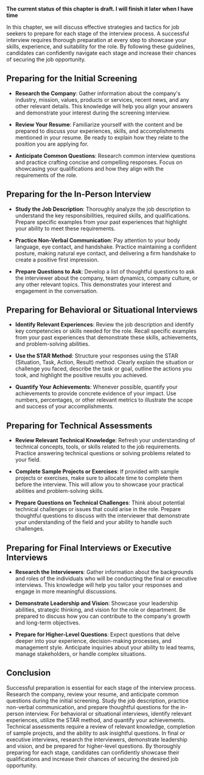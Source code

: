 **The current status of this chapter is draft. I will finish it later when I have time**

In this chapter, we will discuss effective strategies and tactics for job seekers to prepare for each stage of the interview process. A successful interview requires thorough preparation at every step to showcase your skills, experience, and suitability for the role. By following these guidelines, candidates can confidently navigate each stage and increase their chances of securing the job opportunity.

Preparing for the Initial Screening
-----------------------------------

* **Research the Company**: Gather information about the company's industry, mission, values, products or services, recent news, and any other relevant details. This knowledge will help you align your answers and demonstrate your interest during the screening interview.

* **Review Your Resume**: Familiarize yourself with the content and be prepared to discuss your experiences, skills, and accomplishments mentioned in your resume. Be ready to explain how they relate to the position you are applying for.

* **Anticipate Common Questions**: Research common interview questions and practice crafting concise and compelling responses. Focus on showcasing your qualifications and how they align with the requirements of the role.

Preparing for the In-Person Interview
-------------------------------------

* **Study the Job Description**: Thoroughly analyze the job description to understand the key responsibilities, required skills, and qualifications. Prepare specific examples from your past experiences that highlight your ability to meet these requirements.

* **Practice Non-Verbal Communication**: Pay attention to your body language, eye contact, and handshake. Practice maintaining a confident posture, making natural eye contact, and delivering a firm handshake to create a positive first impression.

* **Prepare Questions to Ask**: Develop a list of thoughtful questions to ask the interviewer about the company, team dynamics, company culture, or any other relevant topics. This demonstrates your interest and engagement in the conversation.

Preparing for Behavioral or Situational Interviews
--------------------------------------------------

* **Identify Relevant Experiences**: Review the job description and identify key competencies or skills needed for the role. Recall specific examples from your past experiences that demonstrate these skills, achievements, and problem-solving abilities.

* **Use the STAR Method**: Structure your responses using the STAR (Situation, Task, Action, Result) method. Clearly explain the situation or challenge you faced, describe the task or goal, outline the actions you took, and highlight the positive results you achieved.

* **Quantify Your Achievements**: Whenever possible, quantify your achievements to provide concrete evidence of your impact. Use numbers, percentages, or other relevant metrics to illustrate the scope and success of your accomplishments.

Preparing for Technical Assessments
-----------------------------------

* **Review Relevant Technical Knowledge**: Refresh your understanding of technical concepts, tools, or skills related to the job requirements. Practice answering technical questions or solving problems related to your field.

* **Complete Sample Projects or Exercises**: If provided with sample projects or exercises, make sure to allocate time to complete them before the interview. This will allow you to showcase your practical abilities and problem-solving skills.

* **Prepare Questions on Technical Challenges**: Think about potential technical challenges or issues that could arise in the role. Prepare thoughtful questions to discuss with the interviewer that demonstrate your understanding of the field and your ability to handle such challenges.

Preparing for Final Interviews or Executive Interviews
------------------------------------------------------

* **Research the Interviewers**: Gather information about the backgrounds and roles of the individuals who will be conducting the final or executive interviews. This knowledge will help you tailor your responses and engage in more meaningful discussions.

* **Demonstrate Leadership and Vision**: Showcase your leadership abilities, strategic thinking, and vision for the role or department. Be prepared to discuss how you can contribute to the company's growth and long-term objectives.

* **Prepare for Higher-Level Questions**: Expect questions that delve deeper into your experience, decision-making processes, and management style. Anticipate inquiries about your ability to lead teams, manage stakeholders, or handle complex situations.

Conclusion
----------

Successful preparation is essential for each stage of the interview process. Research the company, review your resume, and anticipate common questions during the initial screening. Study the job description, practice non-verbal communication, and prepare thoughtful questions for the in-person interview. For behavioral or situational interviews, identify relevant experiences, utilize the STAR method, and quantify your achievements. Technical assessments require a review of relevant knowledge, completion of sample projects, and the ability to ask insightful questions. In final or executive interviews, research the interviewers, demonstrate leadership and vision, and be prepared for higher-level questions. By thoroughly preparing for each stage, candidates can confidently showcase their qualifications and increase their chances of securing the desired job opportunity.
